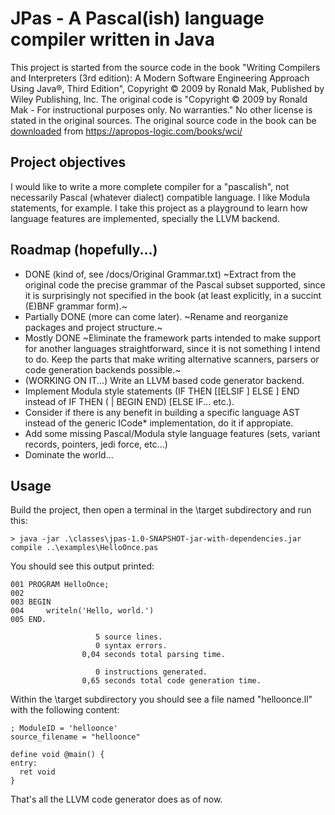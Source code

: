 # JPas - A Pascal(ish) language compiler written in Java

This project is started from the source code in the book "Writing Compilers and Interpreters (3rd edition): A Modern Software Engineering Approach Using Java®, Third Edition", Copyright © 2009 by Ronald Mak, Published by Wiley Publishing, Inc.
The original code is "Copyright © 2009 by Ronald Mak - For instructional purposes only. No warranties."
No other license is stated in the original sources.
The original source code in the book can be [downloaded](https://apropos-logic.com/books/wci/) from https://apropos-logic.com/books/wci/

## Project objectives

I would like to write a more complete compiler for a "pascalish", not necessarily Pascal (whatever dialect) compatible language. I like Modula statements, for example. I take this project as a playground to learn how language features are implemented, specially the LLVM backend.

## Roadmap (hopefully...)

- DONE (kind of, see /docs/Original Grammar.txt) ~Extract from the original code the precise grammar of the Pascal subset supported, since it is surprisingly not specified in the book (at least explicitly, in a succint (E)BNF grammar form).~
- Partially DONE (more can come later). ~Rename and reorganize packages and project structure.~
- Mostly DONE ~Eliminate the framework parts intended to make support for another languages straightforward, since it is not something I intend to do. Keep the parts that make writing alternative scanners, parsers or code generation backends possible.~
- (WORKING ON IT...) Write an LLVM based code generator backend.
- Implement Modula style statements (IF <cond> THEN <statements> [[ELSIF <statements>] ELSE <statements>] END instead of IF <cond> THEN (<statement> | BEGIN <statements> END) [ELSE IF... etc.).
- Consider if there is any benefit in building a specific language AST instead of the generic ICode* implementation, do it if appropiate.
- Add some missing Pascal/Modula style language features (sets, variant records, pointers, jedi force, etc...)
- Dominate the world...

## Usage

Build the project, then open a terminal in the \target subdirectory and run this:

```
> java -jar .\classes\jpas-1.0-SNAPSHOT-jar-with-dependencies.jar compile ..\examples\HelloOnce.pas
```

You should see this output printed:

```
001 PROGRAM HelloOnce;
002
003 BEGIN
004     writeln('Hello, world.')
005 END.

                   5 source lines.
                   0 syntax errors.
                0,04 seconds total parsing time.

                   0 instructions generated.
                0,65 seconds total code generation time.
```

Within the \target subdirectory you should see a file named "helloonce.ll" with the following content:

```
; ModuleID = 'helloonce'
source_filename = "helloonce"

define void @main() {
entry:
  ret void
}
```

That's all the LLVM code generator does as of now.
